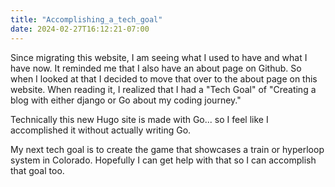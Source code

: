 ```yaml
---
title: "Accomplishing_a_tech_goal"
date: 2024-02-27T16:12:21-07:00
---
```


Since migrating this website, I am seeing what I used to have and what I have now. It reminded me that I also have an about page on Github. So when I looked at that I decided to move that over to the about page on this website. When reading it, I realized that I had a "Tech Goal" of "Creating a blog with either django or Go about my coding journey." 

Technically this new Hugo site is made with Go... so I feel like I accomplished it without actually writing Go. 

My next tech goal is to create the game that showcases a train or hyperloop system in Colorado. Hopefully I can get help with that so I can accomplish that goal too.
